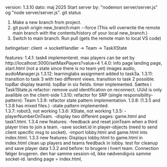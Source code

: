 version: 1.3.10
dato: maj 2025
Start server by: "nodemon server/server.js" og "node server/server.js".
git status

1. Make a new branch from project.
2. git push origin new_branch:main --force (This will overwrite the remote main branch with the contents/history of your local new_branch.)
3. Switch to main branch. Run pull (gets the remote main to local VS code)

betingelser: client -> socketHandler -> Team -> TaskXState

features:
1.4.1:
    task4 implementeret.
    max players can be set by http://localhost:3000/setMaxPlayers?value=4
1.4.0:
    info page
    landing page, start.html (not a state since there is no team yet)
    images
    audio, audioManager.js
1.3.12: 
    learninglabs assignment added to task3a.
1.3.11:
    transition to task 3 with two different views.
    transition to task 2 possible.
    topBar display teamId.
    topBar in six fields.
    timer implemented. Sættes i Task1State.js
    refactor: remove uuid identification on reconnect.
    UUid is only availible on the client-side
1.3.10:
    refactor for SRP (single responsibility-pattern): Team
1.3.9:
    refactor state pattern implementation.
1.3.8: (1.3.5 and 1.3.8 has mixed files.)
    -state pattern implemented.    
1.3.7: robot3, not working
1.3.6: XState, not working
1.3.5:
    -playerNumberOnTeam.
    -display two different pages: game.html and task1.html.
1.3.4 new features:
    -feedback and reset joinTeam when a third player tries to join a team.
    -save socket.id in player-objects (need to send client specific msg to socket).
    -import lobby.html and game.html into index.html.
1.3.3 new features:
    Displays lobby.html to game.html in index.html
    clean up players and teams
    feedback in lobby.
    test for cleanup and save player data
1.3.2 and before:
    to brugere i hvert team. 
    Connection følger brugeren. den har samme session-id, ikke nødvendigvis samme socket-id.
    landing page = index.html, 


    